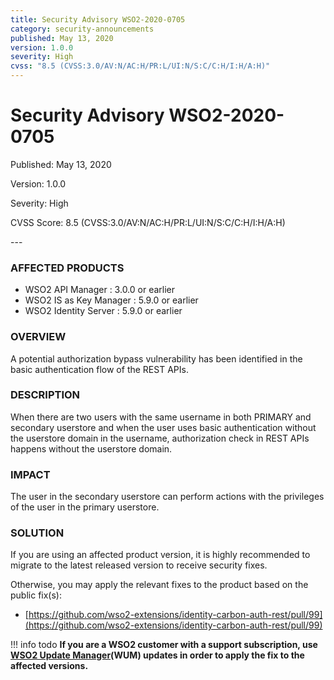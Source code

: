 ```yaml
---
title: Security Advisory WSO2-2020-0705
category: security-announcements
published: May 13, 2020
version: 1.0.0
severity: High
cvss: "8.5 (CVSS:3.0/AV:N/AC:H/PR:L/UI:N/S:C/C:H/I:H/A:H)"
---
```


# Security Advisory WSO2-2020-0705

<p class="doc-info">Published: May 13, 2020</p>
<p class="doc-info">Version: 1.0.0</p>
<p class="doc-info">Severity: High</p>
<p class="doc-info">CVSS Score: 8.5 (CVSS:3.0/AV:N/AC:H/PR:L/UI:N/S:C/C:H/I:H/A:H)</p>
---

### AFFECTED PRODUCTS
* WSO2 API Manager : 3.0.0 or earlier
* WSO2 IS as Key Manager : 5.9.0 or earlier
* WSO2 Identity Server : 5.9.0 or earlier


### OVERVIEW
A potential authorization bypass vulnerability has been identified in the basic authentication flow of the REST APIs.


### DESCRIPTION
When there are two users with the same username in both PRIMARY and secondary userstore and when the user uses basic authentication without the userstore domain in the username, authorization check in REST APIs happens without the userstore domain.


### IMPACT
The user in the secondary userstore can perform actions with the privileges of the user in the primary userstore.


### SOLUTION
If you are using an affected product version, it is highly recommended to migrate to the latest released version to receive security fixes.

Otherwise, you may apply the relevant fixes to the product based on the public fix(s):

* [https://github.com/wso2-extensions/identity-carbon-auth-rest/pull/99](https://github.com/wso2-extensions/identity-carbon-auth-rest/pull/99)


!!! info todo
    **If you are a WSO2 customer with a support subscription, use [WSO2 Update Manager](https://wso2.com/updates/wum)(WUM) updates in order to apply the fix to the affected versions.**
